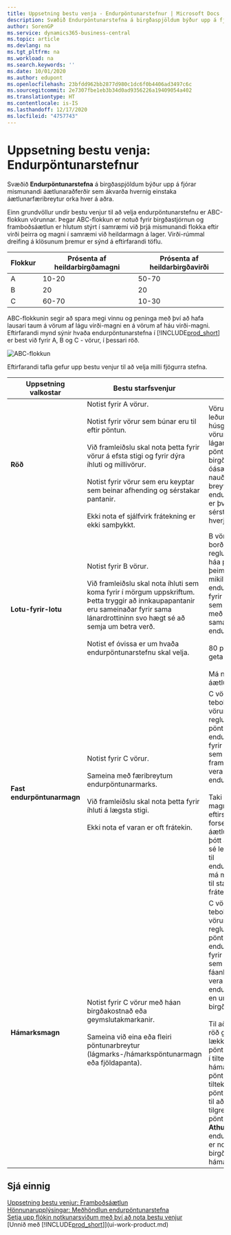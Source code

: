 ```yaml
---
title: Uppsetning bestu venja - Endurpöntunarstefnur | Microsoft Docs
description: Svæðið Endurpöntunarstefna á birgðaspjöldum býður upp á fjórar mismunandi áætlunaraðferðir sem ákvarða hvernig einstaka áætlunarfæribreytur orka hver á aðra.
author: SorenGP
ms.service: dynamics365-business-central
ms.topic: article
ms.devlang: na
ms.tgt_pltfrm: na
ms.workload: na
ms.search.keywords: ''
ms.date: 10/01/2020
ms.author: edupont
ms.openlocfilehash: 23bfdd962bb2877d980c1dc6f0b4406ad3497c6c
ms.sourcegitcommit: 2e7307fbe1eb3b34d0ad9356226a19409054a402
ms.translationtype: HT
ms.contentlocale: is-IS
ms.lasthandoff: 12/17/2020
ms.locfileid: "4757743"
---
```

# <a name="setup-best-practices-reordering-policies"></a>Uppsetning bestu venja: Endurpöntunarstefnur
Svæðið **Endurpöntunarstefna** á birgðaspjöldum býður upp á fjórar mismunandi áætlunaraðferðir sem ákvarða hvernig einstaka áætlunarfæribreytur orka hver á aðra.  

Einn grundvöllur undir bestu venjur til að velja endurpöntunarstefnu er ABC-flokkun vörunnar. Þegar ABC-flokkun er notuð fyrir birgðastjórnun og framboðsáætlun er hlutum stýrt í samræmi við þrjá mismunandi flokka eftir virði þeirra og magni í samræmi við heildarmagn á lager. Virði-rúmmal dreifing á klösunum þremur er sýnd á eftirfarandi töflu.

|Flokkur|Prósenta af heildarbirgðamagni|Prósenta af heildarbirgðavirði|
|-----|-----------------------------|----------------------------|
|A|10-20|50-70|
|B|20|20|
|C|60-70|10-30|

ABC-flokkunin segir að spara megi vinnu og peninga með því að hafa lausari taum á vörum af lágu virði-magni en á vörum af háu virði-magni. Eftirfarandi mynd sýnir hvaða endurpöntunarstefna í [!INCLUDE[prod_short](includes/prod_short.md)] er best við fyrir A, B og C - vörur, í þessari röð.

![ABC-flokkun](media/abc_classification.png "abc_classification")

Eftirfarandi tafla gefur upp bestu venjur til að velja milli fjögurra stefna.  

|Uppsetning valkostar|Bestu starfsvenjur|Athugasemd|  
|------------------|-------------------|-------------|  
|**Röð**|Notist fyrir A vörur.<br /><br /> Notist fyrir vörur sem búnar eru til eftir pöntun.<br /><br /> Við framleiðslu skal nota þetta fyrir vörur á efsta stigi og fyrir dýra íhluti og millivörur.<br /><br /> Notist fyrir vörur sem eru keyptar sem beinar afhending og sérstakar pantanir.<br /><br /> Ekki nota ef sjálfvirk frátekning er ekki samþykkt.|Vörur, eins og leðursófar í húsgagnaverslun, eru vörur með háu virði og lágan eða óreglulegan pöntunarhraða og birgðir eru óásættanlegar, eða nauðsynlegar eigindir breytilegar. Besta endurpöntunarstefnan er því sú sem áætlar sérstaklega fyrir hverja eftirspurn.|  
|**Lotu-fyrir-lotu**|Notist fyrir B vörur.<br /><br /> Við framleiðslu skal nota íhluti sem koma fyrir í mörgum uppskriftum. Þetta tryggir að innkaupapantanir eru sameinaðar fyrir sama lánardrottininn svo hægt sé að semja um betra verð.<br /><br /> Notist ef óvissa er um hvaða endurpöntunarstefnu skal velja.|B vörur, eins og borðstofustólar, hafa reglulega og fremur háa pöntunartíðni, en þeim fylgir einnig mikill kostnaðar. Besta endurpöntunarstefnan fyrir B-vörur er sú sem er hagkvæmust með því að pakka saman eftirspurn í endurpöntunarferlinu.<br /><br /> 80 prósent af vörum geta nota þessa reglu.<br /><br /> Má nota án áætlunarfæribreytna.|  
|**Fast endurpöntunarmagn**|Notist fyrir C vörur.<br /><br /> Sameina með færibreytum endurpöntunarmarks.<br /><br /> Við framleiðslu skal nota þetta fyrir íhluti á lægsta stigi.<br /><br /> Ekki nota ef varan er oft frátekin.|C vörur, eins og tebollar, eru verðlitlar vörur með mikilli og reglulegri pöntunartíðni. Besta endurpöntunarstefnan fyrir C-vörur er því sú sem tryggir stöðugt framboð með því að vera alltaf yfir endurpöntunarpunkti.<br /><br /> Taki notandinn frá magn fyrir fjarlæga eftirspurn truflar þar forsendur áætlunarinnar. Jafnvel þótt áætlað birgðastig sé leyfilegt með tilliti til endurpöntunarmarks, má magnið ekki vera til staðar vegna frátekningarinnar.|  
|**Hámarksmagn**|Notist fyrir C vörur með háan birgðakostnað eða geymslutakmarkanir.<br /><br /> Sameina við eina eða fleiri pöntunarbreytur (lágmarks-/hámarkspöntunarmagn eða fjöldapanta).|C vörur, eins og tebollar, eru verðlitlar vörur með mikilli og reglulegri pöntunartíðni. Besta endurpöntunarstefnan fyrir C-vörur er sú sem tryggir stöðugan fáanleika með því að vera alltaf yfir endurpöntunarpunkti, en undir hámarks birgðamagni.<br /><br /> Til að breyta ráðlagðri röð gætirðu viljað lækka pöntunarmagnið niður í tiltekið hámarksmagn pöntunar, hækkað í tiltekið lágmarksmagn pöntunar, eða sléttað til að passa við tilgreint pöntunarmargfeldi. **Athugið:** Ef endurpöntunarmark er notað haldast birgðir á milli þess og hámarksmagns.|  

## <a name="see-also"></a>Sjá einnig  
 [Uppsetning bestu venjur: Framboðsáætlun](setup-best-practices-supply-planning.md)   
 [Hönnunarupplýsingar: Meðhöndlun endurpöntunarstefna](design-details-handling-reordering-policies.md)   
 [Setja upp flókin notkunarsviðum með því að nota bestu venjur](set-up-complex-application-areas-using-best-practices.md)  
 [Unnið með [!INCLUDE[prod_short](includes/prod_short.md)]](ui-work-product.md)
